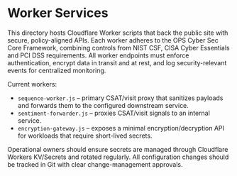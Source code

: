 # Worker Services

This directory hosts Cloudflare Worker scripts that back the public site with
secure, policy-aligned APIs.  Each worker adheres to the OPS Cyber Sec Core
Framework, combining controls from NIST CSF, CISA Cyber Essentials and PCI DSS
requirements.  All worker endpoints must enforce authentication, encrypt data
in transit and at rest, and log security-relevant events for centralized
monitoring.

Current workers:

- `sequence-worker.js` – primary CSAT/visit proxy that sanitizes payloads and
  forwards them to the configured downstream service.
- `sentiment-forwarder.js` – proxies CSAT/visit signals to an internal service.
- `encryption-gateway.js` – exposes a minimal encryption/decryption API for
  workloads that require short-lived secrets.

Operational owners should ensure secrets are managed through Cloudflare
Workers KV/Secrets and rotated regularly.  All configuration changes should be
tracked in Git with clear change-management approvals.

